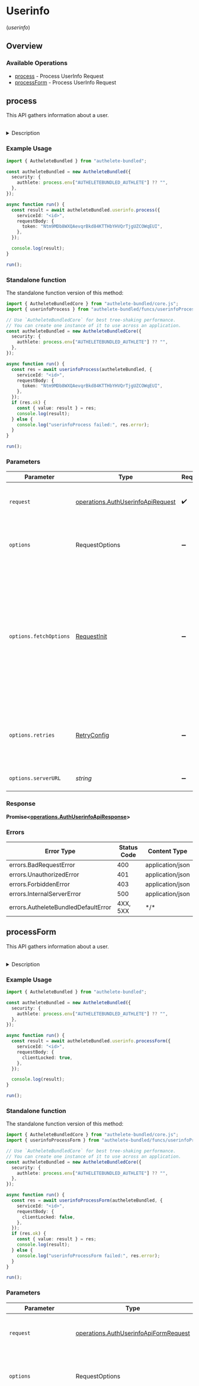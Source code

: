 # Userinfo
(*userinfo*)

## Overview

### Available Operations

* [process](#process) - Process UserInfo Request
* [processForm](#processform) - Process UserInfo Request

## process

This API gathers information about a user.

<br>
<details>
<summary>Description</summary>

This API is supposed to be called from within the implementation of the [userinfo endpoint](https://openid.net/specs/openid-connect-core-1_0.html#UserInfo)
of the authorization server in order to get information about the user that is associated with
an access token.

The response from `/auth/userinfo` API has various parameters. Among them, it is `action` parameter
that the authorization server implementation should check first because it denotes the next action
that the authorization server implementation should take. According to the value of `action`, the
service implementation must take the steps described below.

**INTERNAL_SERVER_ERROR**

When the value of `action` is `INTERNAL_SERVER_ERROR`, it means that the request from the authorization
server implementation was wrong or that an error occurred in Authlete. In either case, from the
viewpoint of the client application, it is an error on the server side. Therefore, the service
implementation should generate a response to the client application with HTTP status of "500 Internal
Server Error".

The value of `responseContent` is a string which describes the error in the format of [RFC 6750](https://datatracker.ietf.org/doc/html/rfc6750)
(OAuth 2.0 Bearer Token Usage) so the userinfo endpoint implementation can use the value of `responseContent`
as the value of`WWW-Authenticate` header.

The following is an example response which complies with RFC 6750. Note that OpenID Connect Core
1.0 requires that an error response from userinfo endpoint comply with RFC 6750. See [5.3.3. UserInfo
Response](https://openid.net/specs/openid-connect-core-1_0.html#UserInfoError) for details.

```
HTTP/1.1 500 Internal Server Error
WWW-Authenticate: {responseContent}
Cache-Control: no-store
Pragma: no-cache
```

**BAD_REQUEST**

When the value of `action` is `BAD_REQUEST`, it means that the request from the client application
does not contain an access token (= the request from the authorization server implementation to
Authlete does not contain `token` parameter).

The value of `responseContent` is a string which describes the error in the format
of [RFC 6750](https://datatracker.ietf.org/doc/html/rfc6750) (OAuth 2.0 Bearer Token Usage) so the
userinfo endpoint implementation can use the value of `responseContent` as the value of`WWW-Authenticate`
header.

The following is an example response which complies with RFC 6750. Note that OpenID Connect Core
1.0 requires that an error response from userinfo endpoint comply with RFC 6750. See [5.3.3. UserInfo
Response](https://openid.net/specs/openid-connect-core-1_0.html#UserInfoError) for details.

```
HTTP/1.1 400 Bad Request
WWW-Authenticate: {responseContent}
Cache-Control: no-store
Pragma: no-cache
```

**UNAUTHORIZED**

When the value of `action` is `UNAUTHORIZED`, it means that the access token does not exist, has
expired, or is not associated with any subject (= any user account).

The value of `responseContent` is a string which describes the error in the format of [RFC
6750](https://datatracker.ietf.org/doc/html/rfc6750) (OAuth 2.0 Bearer Token Usage) so the userinfo
endpoint implementation can use the value of `responseContent` as the value of`WWW-Authenticate`
header.

The following is an example response which complies with RFC 6750. Note that OpenID Connect Core
1.0 requires that an error response from userinfo endpoint comply with RFC 6750. See [5.3.3. UserInfo
Response](https://openid.net/specs/openid-connect-core-1_0.html#UserInfoError) for details.

```
HTTP/1.1 401 Unauthorized
WWW-Authenticate: {responseContent}
Cache-Control: no-store
Pragma: no-cache
```

**FORBIDDEN**

When the value of `action` is `FORBIDDEN`, it means that the access token does not include the
`openid` scope.

The value of `responseContent` is a string which describes the error in the format of [RFC 6750](https://datatracker.ietf.org/doc/html/rfc6750)
(OAuth 2.0 Bearer Token Usage) so the userinfo endpoint implementation can use the value of `responseContent`
as the value of`WWW-Authenticate` header.

The following is an example response which complies with RFC 6750. Note that OpenID Connect Core
1.0 requires that an error response from userinfo endpoint comply with RFC 6750. See [5.3.3. UserInfo
Response](https://openid.net/specs/openid-connect-core-1_0.html#UserInfoError) for details.

```
HTTP/1.1 403 Forbidden
WWW-Authenticate: {responseContent}
Cache-Control: no-store
Pragma: no-cache
```

**OK**

When the value of `action` is `OK`, it means that the access token which the client application
presented is valid. To be concrete, it means that the access token exists, has not expired, includes
the openid scope, and is associated with a subject (= a user account).

What the userinfo endpoint implementation should do next is to collect information about the subject
(user) from your database. The value of the `subject` is contained in the subject parameter in the
response from this API and the names of data, i.e., the claims names are contained in the claims
parameter in the response. For example, if the `subject` parameter is `joe123` and the claims
parameter is `[ "given_name", "email" ]`, you need to extract information about joe123's given name
and email from your database.

Then, call Authlete's `/auth/userinfo/issue` API with the collected information and the access token
in order to make Authlete generate an ID token.

If an error occurred during the above steps, generate an error response to the client. The response
should comply with [RFC 6750](https://datatracker.ietf.org/doc/html/rfc6750). For example, if the
subject associated with the access token does not exist in your database any longer, you may feel
like generating a response like below.

```
HTTP/1.1 400 Bad Request
WWW-Authenticate: Bearer error="invalid_token",
 error_description="The subject associated with the access token does not exist."
Cache-Control: no-store
Pragma: no-cache
```

Also, an error might occur on database access. If you treat the error as an internal server error,
then the response would be like the following.

```
HTTP/1.1 500 Internal Server Error
WWW-Authenticate: Bearer error="server_error",
 error_description="Failed to extract information about the subject from the database."
Cache-Control: no-store
Pragma: no-cache
```
</details>


### Example Usage

<!-- UsageSnippet language="typescript" operationID="auth_userinfo_api" method="post" path="/api/{serviceId}/auth/userinfo" -->
```typescript
import { AutheleteBundled } from "authelete-bundled";

const autheleteBundled = new AutheleteBundled({
  security: {
    authlete: process.env["AUTHELETEBUNDLED_AUTHLETE"] ?? "",
  },
});

async function run() {
  const result = await autheleteBundled.userinfo.process({
    serviceId: "<id>",
    requestBody: {
      token: "Ntm9MDb8WXQAevqrBkd84KTTHbYHVQrTjgUZCOWqEUI",
    },
  });

  console.log(result);
}

run();
```

### Standalone function

The standalone function version of this method:

```typescript
import { AutheleteBundledCore } from "authelete-bundled/core.js";
import { userinfoProcess } from "authelete-bundled/funcs/userinfoProcess.js";

// Use `AutheleteBundledCore` for best tree-shaking performance.
// You can create one instance of it to use across an application.
const autheleteBundled = new AutheleteBundledCore({
  security: {
    authlete: process.env["AUTHELETEBUNDLED_AUTHLETE"] ?? "",
  },
});

async function run() {
  const res = await userinfoProcess(autheleteBundled, {
    serviceId: "<id>",
    requestBody: {
      token: "Ntm9MDb8WXQAevqrBkd84KTTHbYHVQrTjgUZCOWqEUI",
    },
  });
  if (res.ok) {
    const { value: result } = res;
    console.log(result);
  } else {
    console.log("userinfoProcess failed:", res.error);
  }
}

run();
```

### Parameters

| Parameter                                                                                                                                                                      | Type                                                                                                                                                                           | Required                                                                                                                                                                       | Description                                                                                                                                                                    |
| ------------------------------------------------------------------------------------------------------------------------------------------------------------------------------ | ------------------------------------------------------------------------------------------------------------------------------------------------------------------------------ | ------------------------------------------------------------------------------------------------------------------------------------------------------------------------------ | ------------------------------------------------------------------------------------------------------------------------------------------------------------------------------ |
| `request`                                                                                                                                                                      | [operations.AuthUserinfoApiRequest](../../models/operations/authuserinfoapirequest.md)                                                                                         | :heavy_check_mark:                                                                                                                                                             | The request object to use for the request.                                                                                                                                     |
| `options`                                                                                                                                                                      | RequestOptions                                                                                                                                                                 | :heavy_minus_sign:                                                                                                                                                             | Used to set various options for making HTTP requests.                                                                                                                          |
| `options.fetchOptions`                                                                                                                                                         | [RequestInit](https://developer.mozilla.org/en-US/docs/Web/API/Request/Request#options)                                                                                        | :heavy_minus_sign:                                                                                                                                                             | Options that are passed to the underlying HTTP request. This can be used to inject extra headers for examples. All `Request` options, except `method` and `body`, are allowed. |
| `options.retries`                                                                                                                                                              | [RetryConfig](../../lib/utils/retryconfig.md)                                                                                                                                  | :heavy_minus_sign:                                                                                                                                                             | Enables retrying HTTP requests under certain failure conditions.                                                                                                               |
| `options.serverURL`                                                                                                                                                            | *string*                                                                                                                                                                       | :heavy_minus_sign:                                                                                                                                                             | An optional server URL to use.                                                                                                                                                 |

### Response

**Promise\<[operations.AuthUserinfoApiResponse](../../models/operations/authuserinfoapiresponse.md)\>**

### Errors

| Error Type                          | Status Code                         | Content Type                        |
| ----------------------------------- | ----------------------------------- | ----------------------------------- |
| errors.BadRequestError              | 400                                 | application/json                    |
| errors.UnauthorizedError            | 401                                 | application/json                    |
| errors.ForbiddenError               | 403                                 | application/json                    |
| errors.InternalServerError          | 500                                 | application/json                    |
| errors.AutheleteBundledDefaultError | 4XX, 5XX                            | \*/\*                               |

## processForm

This API gathers information about a user.

<br>
<details>
<summary>Description</summary>

This API is supposed to be called from within the implementation of the [userinfo endpoint](https://openid.net/specs/openid-connect-core-1_0.html#UserInfo)
of the authorization server in order to get information about the user that is associated with
an access token.

The response from `/auth/userinfo` API has various parameters. Among them, it is `action` parameter
that the authorization server implementation should check first because it denotes the next action
that the authorization server implementation should take. According to the value of `action`, the
service implementation must take the steps described below.

**INTERNAL_SERVER_ERROR**

When the value of `action` is `INTERNAL_SERVER_ERROR`, it means that the request from the authorization
server implementation was wrong or that an error occurred in Authlete. In either case, from the
viewpoint of the client application, it is an error on the server side. Therefore, the service
implementation should generate a response to the client application with HTTP status of "500 Internal
Server Error".

The value of `responseContent` is a string which describes the error in the format of [RFC 6750](https://datatracker.ietf.org/doc/html/rfc6750)
(OAuth 2.0 Bearer Token Usage) so the userinfo endpoint implementation can use the value of `responseContent`
as the value of`WWW-Authenticate` header.

The following is an example response which complies with RFC 6750. Note that OpenID Connect Core
1.0 requires that an error response from userinfo endpoint comply with RFC 6750. See [5.3.3. UserInfo
Response](https://openid.net/specs/openid-connect-core-1_0.html#UserInfoError) for details.

```
HTTP/1.1 500 Internal Server Error
WWW-Authenticate: {responseContent}
Cache-Control: no-store
Pragma: no-cache
```

**BAD_REQUEST**

When the value of `action` is `BAD_REQUEST`, it means that the request from the client application
does not contain an access token (= the request from the authorization server implementation to
Authlete does not contain `token` parameter).

The value of `responseContent` is a string which describes the error in the format
of [RFC 6750](https://datatracker.ietf.org/doc/html/rfc6750) (OAuth 2.0 Bearer Token Usage) so the
userinfo endpoint implementation can use the value of `responseContent` as the value of`WWW-Authenticate`
header.

The following is an example response which complies with RFC 6750. Note that OpenID Connect Core
1.0 requires that an error response from userinfo endpoint comply with RFC 6750. See [5.3.3. UserInfo
Response](https://openid.net/specs/openid-connect-core-1_0.html#UserInfoError) for details.

```
HTTP/1.1 400 Bad Request
WWW-Authenticate: {responseContent}
Cache-Control: no-store
Pragma: no-cache
```

**UNAUTHORIZED**

When the value of `action` is `UNAUTHORIZED`, it means that the access token does not exist, has
expired, or is not associated with any subject (= any user account).

The value of `responseContent` is a string which describes the error in the format of [RFC
6750](https://datatracker.ietf.org/doc/html/rfc6750) (OAuth 2.0 Bearer Token Usage) so the userinfo
endpoint implementation can use the value of `responseContent` as the value of`WWW-Authenticate`
header.

The following is an example response which complies with RFC 6750. Note that OpenID Connect Core
1.0 requires that an error response from userinfo endpoint comply with RFC 6750. See [5.3.3. UserInfo
Response](https://openid.net/specs/openid-connect-core-1_0.html#UserInfoError) for details.

```
HTTP/1.1 401 Unauthorized
WWW-Authenticate: {responseContent}
Cache-Control: no-store
Pragma: no-cache
```

**FORBIDDEN**

When the value of `action` is `FORBIDDEN`, it means that the access token does not include the
`openid` scope.

The value of `responseContent` is a string which describes the error in the format of [RFC 6750](https://datatracker.ietf.org/doc/html/rfc6750)
(OAuth 2.0 Bearer Token Usage) so the userinfo endpoint implementation can use the value of `responseContent`
as the value of`WWW-Authenticate` header.

The following is an example response which complies with RFC 6750. Note that OpenID Connect Core
1.0 requires that an error response from userinfo endpoint comply with RFC 6750. See [5.3.3. UserInfo
Response](https://openid.net/specs/openid-connect-core-1_0.html#UserInfoError) for details.

```
HTTP/1.1 403 Forbidden
WWW-Authenticate: {responseContent}
Cache-Control: no-store
Pragma: no-cache
```

**OK**

When the value of `action` is `OK`, it means that the access token which the client application
presented is valid. To be concrete, it means that the access token exists, has not expired, includes
the openid scope, and is associated with a subject (= a user account).

What the userinfo endpoint implementation should do next is to collect information about the subject
(user) from your database. The value of the `subject` is contained in the subject parameter in the
response from this API and the names of data, i.e., the claims names are contained in the claims
parameter in the response. For example, if the `subject` parameter is `joe123` and the claims
parameter is `[ "given_name", "email" ]`, you need to extract information about joe123's given name
and email from your database.

Then, call Authlete's `/auth/userinfo/issue` API with the collected information and the access token
in order to make Authlete generate an ID token.

If an error occurred during the above steps, generate an error response to the client. The response
should comply with [RFC 6750](https://datatracker.ietf.org/doc/html/rfc6750). For example, if the
subject associated with the access token does not exist in your database any longer, you may feel
like generating a response like below.

```
HTTP/1.1 400 Bad Request
WWW-Authenticate: Bearer error="invalid_token",
 error_description="The subject associated with the access token does not exist."
Cache-Control: no-store
Pragma: no-cache
```

Also, an error might occur on database access. If you treat the error as an internal server error,
then the response would be like the following.

```
HTTP/1.1 500 Internal Server Error
WWW-Authenticate: Bearer error="server_error",
 error_description="Failed to extract information about the subject from the database."
Cache-Control: no-store
Pragma: no-cache
```
</details>


### Example Usage

<!-- UsageSnippet language="typescript" operationID="auth_userinfo_api_form" method="post" path="/api/{serviceId}/auth/userinfo" -->
```typescript
import { AutheleteBundled } from "authelete-bundled";

const autheleteBundled = new AutheleteBundled({
  security: {
    authlete: process.env["AUTHELETEBUNDLED_AUTHLETE"] ?? "",
  },
});

async function run() {
  const result = await autheleteBundled.userinfo.processForm({
    serviceId: "<id>",
    requestBody: {
      clientLocked: true,
    },
  });

  console.log(result);
}

run();
```

### Standalone function

The standalone function version of this method:

```typescript
import { AutheleteBundledCore } from "authelete-bundled/core.js";
import { userinfoProcessForm } from "authelete-bundled/funcs/userinfoProcessForm.js";

// Use `AutheleteBundledCore` for best tree-shaking performance.
// You can create one instance of it to use across an application.
const autheleteBundled = new AutheleteBundledCore({
  security: {
    authlete: process.env["AUTHELETEBUNDLED_AUTHLETE"] ?? "",
  },
});

async function run() {
  const res = await userinfoProcessForm(autheleteBundled, {
    serviceId: "<id>",
    requestBody: {
      clientLocked: false,
    },
  });
  if (res.ok) {
    const { value: result } = res;
    console.log(result);
  } else {
    console.log("userinfoProcessForm failed:", res.error);
  }
}

run();
```

### Parameters

| Parameter                                                                                                                                                                      | Type                                                                                                                                                                           | Required                                                                                                                                                                       | Description                                                                                                                                                                    |
| ------------------------------------------------------------------------------------------------------------------------------------------------------------------------------ | ------------------------------------------------------------------------------------------------------------------------------------------------------------------------------ | ------------------------------------------------------------------------------------------------------------------------------------------------------------------------------ | ------------------------------------------------------------------------------------------------------------------------------------------------------------------------------ |
| `request`                                                                                                                                                                      | [operations.AuthUserinfoApiFormRequest](../../models/operations/authuserinfoapiformrequest.md)                                                                                 | :heavy_check_mark:                                                                                                                                                             | The request object to use for the request.                                                                                                                                     |
| `options`                                                                                                                                                                      | RequestOptions                                                                                                                                                                 | :heavy_minus_sign:                                                                                                                                                             | Used to set various options for making HTTP requests.                                                                                                                          |
| `options.fetchOptions`                                                                                                                                                         | [RequestInit](https://developer.mozilla.org/en-US/docs/Web/API/Request/Request#options)                                                                                        | :heavy_minus_sign:                                                                                                                                                             | Options that are passed to the underlying HTTP request. This can be used to inject extra headers for examples. All `Request` options, except `method` and `body`, are allowed. |
| `options.retries`                                                                                                                                                              | [RetryConfig](../../lib/utils/retryconfig.md)                                                                                                                                  | :heavy_minus_sign:                                                                                                                                                             | Enables retrying HTTP requests under certain failure conditions.                                                                                                               |
| `options.serverURL`                                                                                                                                                            | *string*                                                                                                                                                                       | :heavy_minus_sign:                                                                                                                                                             | An optional server URL to use.                                                                                                                                                 |

### Response

**Promise\<[operations.AuthUserinfoApiFormResponse](../../models/operations/authuserinfoapiformresponse.md)\>**

### Errors

| Error Type                          | Status Code                         | Content Type                        |
| ----------------------------------- | ----------------------------------- | ----------------------------------- |
| errors.BadRequestError              | 400                                 | application/json                    |
| errors.UnauthorizedError            | 401                                 | application/json                    |
| errors.ForbiddenError               | 403                                 | application/json                    |
| errors.InternalServerError          | 500                                 | application/json                    |
| errors.AutheleteBundledDefaultError | 4XX, 5XX                            | \*/\*                               |
